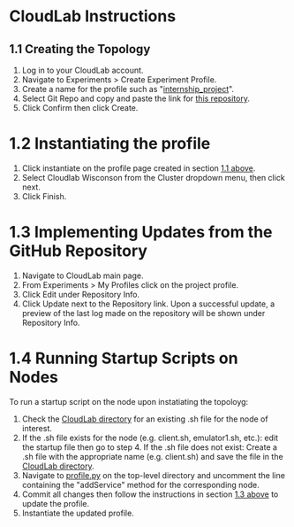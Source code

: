 # CloudLab Instructions

## 1.1  Creating the Topology
1. Log in to your CloudLab account.
2. Navigate to Experiments > Create Experiment Profile.
3. Create a name for the profile such as "[internship_project](https://www.cloudlab.us/p/mptcpl4spqc/internship_project)".
4. Select Git Repo and copy and paste the link for [this repository](https://github.com/shamsWMM/internship_project.git).
5. Click Confirm then click Create.

# 1.2 Instantiating the profile
1. Click instantiate on the profile page created in section [1.1 above](#11-Creating-a-basic-profile).
2. Select Cloudlab Wisconson from the Cluster dropdown menu, then click next.
3. Click Finish. 

# 1.3 Implementing Updates from the GitHub Repository
1. Navigate to CloudLab main page.
2. From Experiments > My Profiles click on the project profile.
3. Click Edit under Repository Info.
4. Click Update next to the Repository link.
   Upon a successful update, a preview of the last log made on the repository will be shown under Repository Info.

# 1.4 Running Startup Scripts on Nodes
To run a startup script on the node upon instatiating the topoloyg: 
1. Check the [CloudLab directory](.) for an existing .sh file for the node of interest.
2.    If the .sh file exists for the node (e.g. client.sh, emulator1.sh, etc.): edit the startup file then go to step 4.
      If the .sh file does not exist: Create a .sh file with the appropriate name (e.g. client.sh) and save the file in the [CloudLab directory](.).
4. Navigate to [profile.py](../profile.py) on the top-level directory and uncomment the line containing the "addService" method for the corresponding node.
5. Commit all changes then follow the instructions in section [1.3 above](#13-Implementing-Updates-from-the-GitHub-Repository) to update the profile.
6. Instantiate the updated profile.
